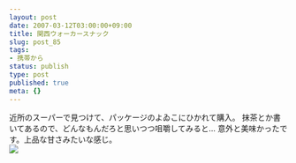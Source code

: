 ```yaml
---
layout: post
date: 2007-03-12T03:00:00+09:00
title: 関西ウォーカースナック
slug: post_85
tags:
- 携帯から
status: publish
type: post
published: true
meta: {}
---
```

<div class="caption">近所のスーパーで見つけて、パッケージのよゐこにひかれて購入。
抹茶とか書いてあるので、どんなもんだろと思いつつ咀嚼してみると…
意外と美味かったです。上品な甘さみたいな感じ。</div>
<div class="photo"><img src="/images/uploads/blog-photo-1173629606.63-0.jpg" /></div>
